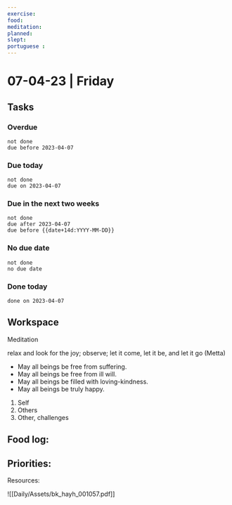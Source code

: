 ```yaml
---
exercise: 
food:
meditation:
planned:
slept:
portuguese :
---
```


# 07-04-23 | Friday

## Tasks
### Overdue
```tasks
not done
due before 2023-04-07
```

### Due today
```tasks
not done
due on 2023-04-07
```

### Due in the next two weeks
```tasks
not done
due after 2023-04-07
due before {{date+14d:YYYY-MM-DD}}
```

### No due date
```tasks
not done
no due date
```

### Done today
```tasks
done on 2023-04-07
```

## Workspace

Meditation 

relax and look for the joy; observe; let it come, let it be, and let it go
(Metta)
-   May all beings be free from suffering.
-   May all beings be free from ill will.
-   May all beings be filled with loving-kindness.
-   May all beings be truly happy.

1. Self
2. Others
3. Other, challenges

Food log:
- 

Priorities:
- 

Resources:

![[Daily/Assets/bk_hayh_001057.pdf]]